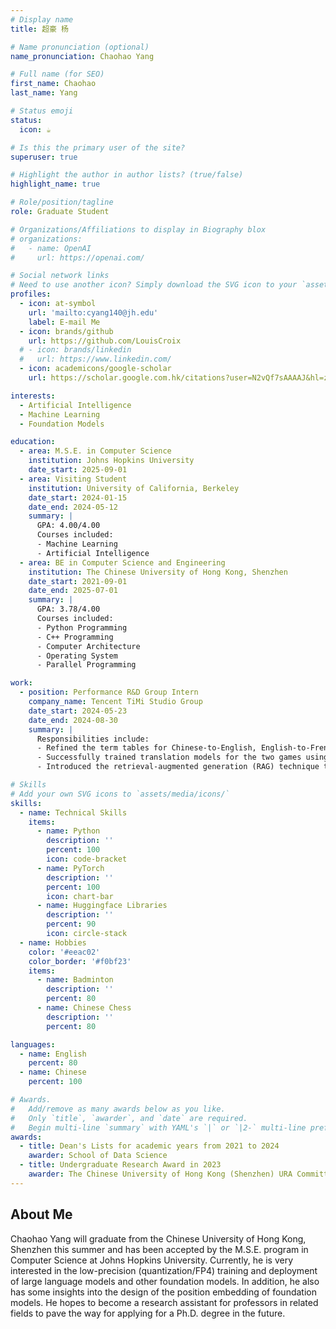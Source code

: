 ```yaml
---
# Display name
title: 超豪 杨

# Name pronunciation (optional)
name_pronunciation: Chaohao Yang

# Full name (for SEO)
first_name: Chaohao
last_name: Yang

# Status emoji
status:
  icon: ☕️

# Is this the primary user of the site?
superuser: true

# Highlight the author in author lists? (true/false)
highlight_name: true

# Role/position/tagline
role: Graduate Student

# Organizations/Affiliations to display in Biography blox
# organizations:
#   - name: OpenAI
#     url: https://openai.com/

# Social network links
# Need to use another icon? Simply download the SVG icon to your `assets/media/icons/` folder.
profiles:
  - icon: at-symbol
    url: 'mailto:cyang140@jh.edu'
    label: E-mail Me
  - icon: brands/github
    url: https://github.com/LouisCroix
  # - icon: brands/linkedin
  #   url: https://www.linkedin.com/
  - icon: academicons/google-scholar
    url: https://scholar.google.com.hk/citations?user=N2vQf7sAAAAJ&hl=zh-CN&oi=ao

interests:
  - Artificial Intelligence
  - Machine Learning
  - Foundation Models

education:
  - area: M.S.E. in Computer Science
    institution: Johns Hopkins University
    date_start: 2025-09-01
  - area: Visiting Student
    institution: University of California, Berkeley
    date_start: 2024-01-15
    date_end: 2024-05-12
    summary: |
      GPA: 4.00/4.00
      Courses included:
      - Machine Learning
      - Artificial Intelligence
  - area: BE in Computer Science and Engineering
    institution: The Chinese University of Hong Kong, Shenzhen
    date_start: 2021-09-01
    date_end: 2025-07-01
    summary: |
      GPA: 3.78/4.00
      Courses included:
      - Python Programming
      - C++ Programming
      - Computer Architecture
      - Operating System
      - Parallel Programming

work:
  - position: Performance R&D Group Intern
    company_name: Tencent TiMi Studio Group
    date_start: 2024-05-23
    date_end: 2024-08-30
    summary: |
      Responsibilities include:
      - Refined the term tables for Chinese-to-English, English-to-French, and English-to-German translations to support the overseas release of Tencent's Honor of Kings (HOK) and Delta Force (DF)
      - Successfully trained translation models for the two games using Llama-3-70B, enhancing automation and efficiency in language localization for their international launches
      - Introduced the retrieval-augmented generation (RAG) technique to the models to address term translation challenges and improve model performance, achieving translation edit rates (TER) below 15 for HOK and below 10 for DF, in line with company targets

# Skills
# Add your own SVG icons to `assets/media/icons/`
skills:
  - name: Technical Skills
    items:
      - name: Python
        description: ''
        percent: 100
        icon: code-bracket
      - name: PyTorch
        description: ''
        percent: 100
        icon: chart-bar
      - name: Huggingface Libraries
        description: ''
        percent: 90
        icon: circle-stack
  - name: Hobbies
    color: '#eeac02'
    color_border: '#f0bf23'
    items:
      - name: Badminton
        description: ''
        percent: 80
      - name: Chinese Chess
        description: ''
        percent: 80

languages:
  - name: English
    percent: 80
  - name: Chinese
    percent: 100

# Awards.
#   Add/remove as many awards below as you like.
#   Only `title`, `awarder`, and `date` are required.
#   Begin multi-line `summary` with YAML's `|` or `|2-` multi-line prefix and indent 2 spaces below.
awards:
  - title: Dean's Lists for academic years from 2021 to 2024
    awarder: School of Data Science
  - title: Undergraduate Research Award in 2023
    awarder: The Chinese University of Hong Kong (Shenzhen) URA Committee
---
```


## About Me

Chaohao Yang will graduate from the Chinese University of Hong Kong, Shenzhen this summer and has been accepted by the M.S.E. program in Computer Science at Johns Hopkins University. Currently, he is very interested in the low-precision (quantization/FP4) training and deployment of large language models and other foundation models. In addition, he also has some insights into the design of the position embedding of foundation models. He hopes to become a research assistant for professors in related fields to pave the way for applying for a Ph.D. degree in the future.
